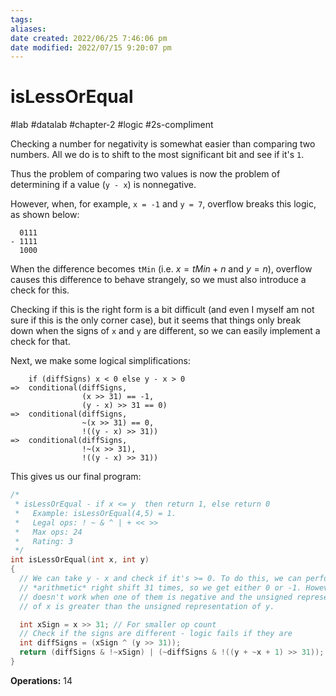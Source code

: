 ```yaml
---
tags: 
aliases: 
date created: 2022/06/25 7:46:06 pm
date modified: 2022/07/15 9:20:07 pm
---
```


# isLessOrEqual

#lab #datalab #chapter-2 #logic #2s-compliment

Checking a number for negativity is somewhat easier than comparing two numbers. All we do is to shift to the most significant bit and see if it's `1`.

Thus the problem of comparing two values is now the problem of determining if a value (`y - x`) is nonnegative.

However, when, for example, `x = -1` and `y = 7`, overflow breaks this logic, as shown below:

```
  0111
- 1111
  1000
```

When the difference becomes `tMin` (i.e. $x=tMin+n$ and $y=n$), overflow causes this difference to behave strangely, so we must also introduce a check for this.

Checking if this is the right form is a bit difficult (and even I myself am not sure if this is the only corner case), but it seems that things only break down when the signs of `x` and `y` are different, so we can easily implement a check for that.

Next, we make some logical simplifications:

```
    if (diffSigns) x < 0 else y - x > 0
=>  conditional(diffSigns,
                (x >> 31) == -1,
                (y - x) >> 31 == 0)
=>  conditional(diffSigns,
                ~(x >> 31) == 0,
                !((y - x) >> 31))
=>  conditional(diffSigns,
                !~(x >> 31),
                !((y - x) >> 31))
```

This gives us our final program:

```c
/*
 * isLessOrEqual - if x <= y  then return 1, else return 0
 *   Example: isLessOrEqual(4,5) = 1.
 *   Legal ops: ! ~ & ^ | + << >>
 *   Max ops: 24
 *   Rating: 3
 */
int isLessOrEqual(int x, int y)
{
  // We can take y - x and check if it's >= 0. To do this, we can perform an
  // *arithmetic* right shift 31 times, so we get either 0 or -1. However, this
  // doesn't work when one of them is negative and the unsigned representation
  // of x is greater than the unsigned representation of y.

  int xSign = x >> 31; // For smaller op count
  // Check if the signs are different - logic fails if they are
  int diffSigns = (xSign ^ (y >> 31));
  return (diffSigns & !~xSign) | (~diffSigns & !((y + ~x + 1) >> 31));
}
```

**Operations:** 14